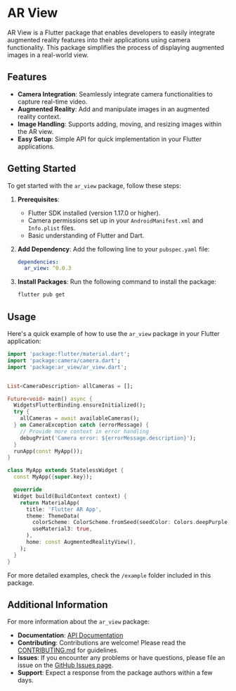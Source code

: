 # AR View

AR View is a Flutter package that enables developers to easily integrate augmented reality features into their applications using camera functionality. This package simplifies the process of displaying augmented images in a real-world view.

## Features

- **Camera Integration**: Seamlessly integrate camera functionalities to capture real-time video.
- **Augmented Reality**: Add and manipulate images in an augmented reality context.
- **Image Handling**: Supports adding, moving, and resizing images within the AR view.
- **Easy Setup**: Simple API for quick implementation in your Flutter applications.

## Getting Started

To get started with the `ar_view` package, follow these steps:

1. **Prerequisites**:
   - Flutter SDK installed (version 1.17.0 or higher).
   - Camera permissions set up in your `AndroidManifest.xml` and `Info.plist` files.
   - Basic understanding of Flutter and Dart.

2. **Add Dependency**:
   Add the following line to your `pubspec.yaml` file:

   ```yaml
   dependencies:
     ar_view: ^0.0.3
   ```

3. **Install Packages**:
   Run the following command to install the package:

   ```bash
   flutter pub get
   ```

## Usage

Here's a quick example of how to use the `ar_view` package in your Flutter application:

```dart
import 'package:flutter/material.dart';
import 'package:camera/camera.dart';
import 'package:ar_view/ar_view.dart';


List<CameraDescription> allCameras = [];

Future<void> main() async {
  WidgetsFlutterBinding.ensureInitialized();
  try {
    allCameras = await availableCameras();
  } on CameraException catch (errorMessage) {
    // Provide more context in error handling
    debugPrint('Camera error: ${errorMessage.description}');
  }
  runApp(const MyApp());
}

class MyApp extends StatelessWidget {
  const MyApp({super.key});

  @override
  Widget build(BuildContext context) {
    return MaterialApp(
      title: 'Flutter AR App',
      theme: ThemeData(
        colorScheme: ColorScheme.fromSeed(seedColor: Colors.deepPurple),
        useMaterial3: true,
      ),
      home: const AugmentedRealityView(),
    );
  }
}
```

For more detailed examples, check the `/example` folder included in this package.

## Additional Information

For more information about the `ar_view` package:

- **Documentation**: [API Documentation](https://pub.dev/documentation/ar_view/latest/)
- **Contributing**: Contributions are welcome! Please read the [CONTRIBUTING.md](https://github.com/KanyantaM/ar_view/blob/main/CONTRIBUTING.md) for guidelines.
- **Issues**: If you encounter any problems or have questions, please file an issue on the [GitHub Issues page](https://github.com/KanyantaM/ar_view/issues).
- **Support**: Expect a response from the package authors within a few days.
